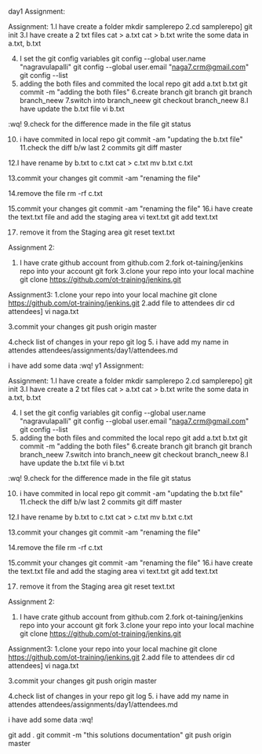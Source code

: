 day1 Assignment:

Assignment:
1.I have create a folder 
 mkdir samplerepo
2.cd samplerepo] git init 
3.I have create a 2 txt files
cat > a.txt
cat > b.txt
write the some data in a.txt, b.txt

4. I set the git config variables
  git config --global user.name "nagravulapalli"
  git config --global user.email "naga7.crm@gmail.com"
  git config --list
5. adding the both files and commited the local repo
  git add a.txt b.txt
  git commit -m "adding the both files"
6.create branch 
  git branch <branchname>
  git branch branch_neew
7.switch into branch_neew
  git checkout branch_neew
8.I have update the b.txt file
 vi b.txt

:wq!
9.check for the difference made in the file 
  git status

10. i have commited in local repo
  git commit -am "updating the b.txt file" 
11.check the diff b/w last 2 commits
 git diff master

12.I have rename by b.txt to c.txt
cat > c.txt
mv b.txt c.txt

13.commit your changes 
   git commit -am "renaming the file"

14.remove the file
   rm  -rf c.txt

15.commit your changes 
   git commit -am "renaming the file"
16.i have create the text.txt file and add the staging area
 vi text.txt
 git add text.txt

17. remove it from the Staging area
    git reset text.txt

Assignment 2:

1. I have crate github account from github.com
2.fork ot-taining/jenkins repo into your account
  git fork
3.clone your repo into your local machine
  git clone https://github.com/ot-training/jenkins.git

Assignment3:
1.clone your repo into your local machine
  git clone https://github.com/ot-training/jenkins.git
2.add file to attendees dir 
cd attendees] vi naga.txt

3.commit your changes 
 git push origin master

4.check list of changes in your repo
git log 
 5. i have add my name in attendes attendees/assignments/day1/attendees.md

i have add some data
:wq!
y1 Assignment:

Assignment:
1.I have create a folder 
 mkdir samplerepo
2.cd samplerepo] git init 
3.I have create a 2 txt files
cat > a.txt
cat > b.txt
write the some data in a.txt, b.txt

4. I set the git config variables
  git config --global user.name "nagravulapalli"
  git config --global user.email "naga7.crm@gmail.com"
  git config --list
5. adding the both files and commited the local repo
  git add a.txt b.txt
  git commit -m "adding the both files"
6.create branch 
  git branch <branchname>
  git branch branch_neew
7.switch into branch_neew
  git checkout branch_neew
8.I have update the b.txt file
 vi b.txt

:wq!
9.check for the difference made in the file 
  git status

10. i have commited in local repo
  git commit -am "updating the b.txt file" 
11.check the diff b/w last 2 commits
 git diff master

12.I have rename by b.txt to c.txt
cat > c.txt
mv b.txt c.txt

13.commit your changes 
   git commit -am "renaming the file"

14.remove the file
   rm  -rf c.txt

15.commit your changes 
   git commit -am "renaming the file"
16.i have create the text.txt file and add the staging area
 vi text.txt
 git add text.txt

17. remove it from the Staging area
    git reset text.txt

Assignment 2:

1. I have crate github account from github.com
2.fork ot-taining/jenkins repo into your account
  git fork
3.clone your repo into your local machine
  git clone https://github.com/ot-training/jenkins.git

Assignment3:
1.clone your repo into your local machine
  git clone https://github.com/ot-training/jenkins.git
2.add file to attendees dir 
cd attendees] vi naga.txt

3.commit your changes 
 git push origin master

4.check list of changes in your repo
git log 
 5. i have add my name in attendes attendees/assignments/day1/attendees.md

i have add some data
:wq!
 
git add .
git commit -m "this solutions documentation"
git push origin master


  	



  
